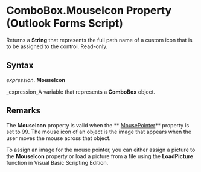 
# ComboBox.MouseIcon Property (Outlook Forms Script)

Returns a  **String** that represents the full path name of a custom icon that is to be assigned to the control. Read-only.


## Syntax

 _expression_. **MouseIcon**

 _expression_A variable that represents a  **ComboBox** object.


## Remarks

The  **MouseIcon** property is valid when the ** [MousePointer](17e6cb42-939c-2d2b-1cea-62cf4a35232d.md)** property is set to 99. The mouse icon of an object is the image that appears when the user moves the mouse across that object.

To assign an image for the mouse pointer, you can either assign a picture to the  **MouseIcon** property or load a picture from a file using the **LoadPicture** function in Visual Basic Scripting Edition.

